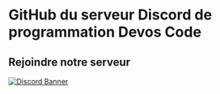 <h1>GitHub du serveur Discord de programmation Devos Code</h1>

<h2>Rejoindre notre serveur</h2>
 
[![Discord Banner](https://discordapp.com/api/guilds/759432409400999967/widget.png?style=banner2)](https://discord.gg/SgfzZPckVT)
